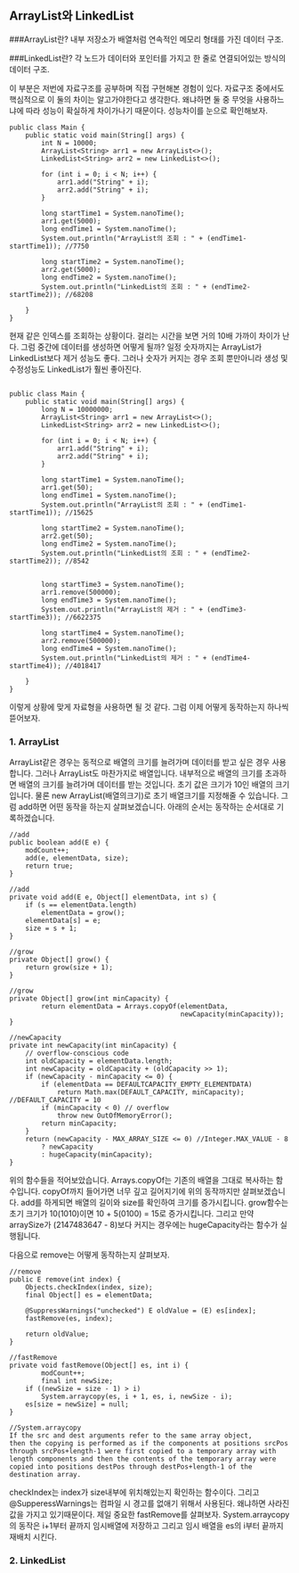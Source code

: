 ## ArrayList와 LinkedList

###ArrayList란?
내부 저장소가 배열처럼 연속적인 메모리 형태를 가진 데이터 구조.

###LinkedList란?
각 노드가 데이터와 포인터를 가지고 한 줄로 연결되어있는 방식의 데이터 구조.


이 부분은 저번에 자료구조를 공부하며 직접 구현해본 경험이 있다. 자료구조 중에서도 핵심적으로 이 둘의 차이는 알고가야한다고 생각한다. 왜냐하면 둘 중 무엇을 사용하느냐에 따라 성능이 확실하게 차이가나기 때문이다.
성능차이를 눈으로 확인해보자.

```
public class Main {
    public static void main(String[] args) {
        int N = 10000;
        ArrayList<String> arr1 = new ArrayList<>();
        LinkedList<String> arr2 = new LinkedList<>();

        for (int i = 0; i < N; i++) {
            arr1.add("String" + i);
            arr2.add("String" + i);
        }

        long startTime1 = System.nanoTime();
        arr1.get(5000);
        long endTime1 = System.nanoTime();
        System.out.println("ArrayList의 조회 : " + (endTime1-startTime1)); //7750

        long startTime2 = System.nanoTime();
        arr2.get(5000);
        long endTime2 = System.nanoTime();
        System.out.println("LinkedList의 조회 : " + (endTime2-startTime2)); //68208

    }
}
```

현재 같은 인덱스를 조회하는 상황이다. 걸리는 시간을 보면 거의 10배 가까이 차이가 난다. 그럼 중간에 데이터를 생성하면 어떻게 될까?
일정 숫자까지는 ArrayList가 LinkedList보다 제거 성능도 좋다. 그러나 숫자가 커지는 경우 조회 뿐만아니라 생성 및 수정성능도 LinkedList가 훨씬 좋아진다.

```

public class Main {
    public static void main(String[] args) {
        long N = 10000000;
        ArrayList<String> arr1 = new ArrayList<>();
        LinkedList<String> arr2 = new LinkedList<>();

        for (int i = 0; i < N; i++) {
            arr1.add("String" + i);
            arr2.add("String" + i);
        }

        long startTime1 = System.nanoTime();
        arr1.get(50);
        long endTime1 = System.nanoTime();
        System.out.println("ArrayList의 조회 : " + (endTime1-startTime1)); //15625

        long startTime2 = System.nanoTime();
        arr2.get(50);
        long endTime2 = System.nanoTime();
        System.out.println("LinkedList의 조회 : " + (endTime2-startTime2)); //8542


        long startTime3 = System.nanoTime();
        arr1.remove(500000);
        long endTime3 = System.nanoTime();
        System.out.println("ArrayList의 제거 : " + (endTime3-startTime3)); //6622375

        long startTime4 = System.nanoTime();
        arr2.remove(500000);
        long endTime4 = System.nanoTime();
        System.out.println("LinkedList의 제거 : " + (endTime4-startTime4)); //4018417

    }
}
```

이렇게 상황에 맞게 자료형을 사용하면 될 것 같다. 그럼 이제 어떻게 동작하는지 하나씩 뜯어보자.

### 1. ArrayList
ArrayList같은 경우는 동적으로 배열의 크기를 늘려가며 데이터를 받고 싶은 경우 사용합니다. 그러나 ArrayList도 마찬가지로 배열입니다.
내부적으로 배열의 크기를 초과하면 배열의 크기를 늘려가며 데이터를 받는 것입니다. 초기 값은 크기가 10인 배열의 크기입니다. 물론 new ArrayList(배열의크기)로 초기 배열크기를 지정해줄 수 있습니다. 그럼 add하면 어떤 동작을 하는지 살펴보겠습니다.
아래의 순서는 동작하는 순서대로 기록하겠습니다.

```
//add
public boolean add(E e) {
    modCount++;
    add(e, elementData, size);
    return true;
}

//add
private void add(E e, Object[] elementData, int s) {
    if (s == elementData.length)
        elementData = grow();
    elementData[s] = e;
    size = s + 1;
}

//grow
private Object[] grow() {
    return grow(size + 1);
}

//grow
private Object[] grow(int minCapacity) {
        return elementData = Arrays.copyOf(elementData,
                                           newCapacity(minCapacity));
}

//newCapacity
private int newCapacity(int minCapacity) {
    // overflow-conscious code
    int oldCapacity = elementData.length;
    int newCapacity = oldCapacity + (oldCapacity >> 1);
    if (newCapacity - minCapacity <= 0) {
        if (elementData == DEFAULTCAPACITY_EMPTY_ELEMENTDATA)
            return Math.max(DEFAULT_CAPACITY, minCapacity); //DEFAULT_CAPACITY = 10
        if (minCapacity < 0) // overflow
            throw new OutOfMemoryError();
        return minCapacity;
    }
    return (newCapacity - MAX_ARRAY_SIZE <= 0) //Integer.MAX_VALUE - 8
        ? newCapacity
        : hugeCapacity(minCapacity);
}
```

위의 함수들을 적어보았습니다. Arrays.copyOf는 기존의 배열을 그대로 복사하는 함수입니다. copyOf까지 들어가면 너무 깊고 길어지기에 위의 동작까지만 살펴보겠습니다.
add를 하게되면 배열의 길이와 size를 확인하여 크기를 증가시킵니다. grow함수는 초기 크기가 10(1010)이면 10 + 5(0100) = 15로 증가시킵니다. 그리고 만약 arraySize가 (2147483647 - 8)보다 커지는 경우에는 hugeCapacity라는 함수가 실행됩니다.

다음으로 remove는 어떻게 동작하는지 살펴보자.

```
//remove
public E remove(int index) {
    Objects.checkIndex(index, size);
    final Object[] es = elementData;

    @SuppressWarnings("unchecked") E oldValue = (E) es[index];
    fastRemove(es, index);

    return oldValue;
}

//fastRemove
private void fastRemove(Object[] es, int i) {
        modCount++;
        final int newSize;
    if ((newSize = size - 1) > i)
        System.arraycopy(es, i + 1, es, i, newSize - i);
    es[size = newSize] = null;
}

//System.arraycopy
If the src and dest arguments refer to the same array object,
then the copying is performed as if the components at positions srcPos through srcPos+length-1 were first copied to a temporary array with length components and then the contents of the temporary array were copied into positions destPos through destPos+length-1 of the destination array.
```
checkIndex는 index가 size내부에 위치해있는지 확인하는 함수이다. 그리고 @SupperessWarnings는 컴파일 시 경고를 없애기 위해서 사용된다. 왜냐하면 사라진 값을 가지고 있기때문이다.
제일 중요한 fastRemove를 살펴보자. System.arraycopy의 동작은 i+1부터 끝까지 임시배열에 저장하고 그리고 임시 배열을 es의 i부터 끝까지 재배치 시킨다.



### 2. LinkedList